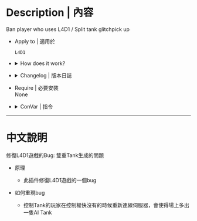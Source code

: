 # Description | 內容
Ban player who uses L4D1 / Split tank glitchpick up

* Apply to | 適用於
    ```
    L4D1
    ```

* <details><summary>How does it work?</summary>

    * (Before) There is a bug that a lot of people use nowadays where split the tank into two
        * [Details](https://forums.alliedmods.net/showthread.php?t=326023)
        1. When player-controlled tank losing control and is about to pass tank to other players
        2. Reconnect to server immediately
        3. You have the second tank on the field now
    * (After) Ban the tank player who leaves the game when losing control
</details>

* <details><summary>Changelog | 版本日誌</summary>

	* v1.1 (2023-6-30)
        * Remake code, convert code to latest syntax

	* v1.0 (2020-6-24)
        * Initial Release
</details>

* Require | 必要安裝
<br/>None

* <details><summary>ConVar | 指令</summary>

	* cfg\sourcemod\l4d1_ban_twotank_glitch_player.cfg
		```php
        // Ban how many mins.
        l4d1_ban_twotank_glitch_player_ban_time "5"

        // 0=Plugin off, 1=Plugin on.
        l4d1_ban_twotank_glitch_player_enable "1"

        // Kill Tank who's Frustration is 100% a player leaves.
        l4d1_ban_twotank_glitch_player_kill_tank "1"
		```
</details>

- - - -
# 中文說明
修復L4D1遊戲的Bug: 雙重Tank生成的問題

* 原理
    * 此插件修復L4D1遊戲的一個bug

* 如何重現bug
    * 控制Tank的玩家在控制權快沒有的時候重新連線伺服器，會使得場上多出一隻AI Tank